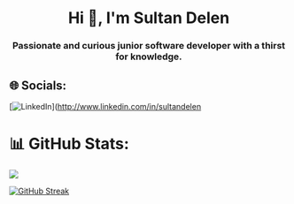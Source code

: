 <h1 align="center">Hi 👋, I'm Sultan Delen</h1>
<h3 align="center">Passionate and curious junior software developer with a thirst for knowledge.</h3>

## 🌐 Socials:
[![LinkedIn](https://img.shields.io/badge/LinkedIn-%230077B5.svg?logo=linkedin&logoColor=white)](http://www.linkedin.com/in/sultandelen
# 📊 GitHub Stats:
![](https://github-readme-stats.vercel.app/api/top-langs/?username=sultandlen&theme=dark&hide_border=false&include_all_commits=true&count_private=true&layout=compact)

[![GitHub Streak](https://streak-stats.demolab.com?user=sultandlen&theme=dark)](https://git.io/streak-stats)
